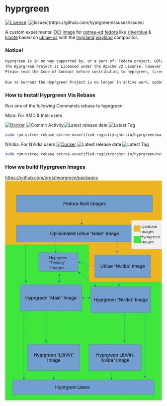 # hyprgreen
[![License](https://img.shields.io/badge/License-Apache_2.0-blue.svg)](https://opensource.org/licenses/Apache-2.0) [![Issues](https://img.shields.io/github/issues/hyprgreen/issuses?color=pink&style=plastic')](https://github.com/hyprgreen/issuses/issues)

A custom experimental [OCI](https://opencontainers.org/) [image](https://manpages.ubuntu.com/manpages/jammy/en/man5/containers-dockerfile.5.html) for [ostree-ed](https://ostreedev.github.io/ostree/) [fedora](https://fedoraproject.org/) like [silverblue](https://silverblue.fedoraproject.org/) & [kinote](https://kinoite.fedoraproject.org/) based on [ublue-os](https://github.com/ublue-os/) with the [hyprland](https://hyprland.org/) [wayland](https://wayland.freedesktop.org/) compositor.

### Notice!
```txt
Hyprgreen is in no way supported by, or a part of: Fedora project, UBlue-OS, Hyprland or any other Software or Project mentioned.
The Hyprgreen Project is Licensed under the Apache v2 License, however you may be subject to other Licenses from other software incuded.
Please read the Code of Conduct before contributing to hyprgreen, (credit to ublue-os).

Due to burnout the Hyprgreen Project is no longer in active work, updates will be slow but assuming nothing breaks it should just work (and be automaticly up-to-date) for the most part.   
```

### How to Install Hyprgreen Via Rebase
Run one of the following Commands rebase to hyprgreen: 

Main: For AMD & Intel users

[![Docker](https://github.com/hyprgreen/main/actions/workflows/docker-publish.yml/badge.svg)](https://github.com/hyprgreen/main/actions/workflows/docker-publish.yml) ![Commit Activity](https://img.shields.io/github/commit-activity/w/hyprgreen/main?color=teal&label=Commit%20Activity&logo=github)![Latest release date](https://img.shields.io/github/release-date/hyprgreen/main?color=pink&label=Latest%20Release%20Date&logo=github)  ![Latest Tag](https://img.shields.io/github/v/tag/hyprgreen/main?color=lightblue&label=Latest%20Tag&logo=git&logoColor=lightblue&sort=semver)

```sh
sudo rpm-ostree rebase ostree-unverified-registry:ghcr.io/hyprgreen/main:latest
```
NVidia: For NVidia users
 [![Docker](https://github.com/hyprgreen/nvidia/actions/workflows/docker-publish.yml/badge.svg)](https://github.com/hyprgreen/nvidia/actions/workflows/docker-publish.yml) ![Latest release date](https://img.shields.io/github/release-date/hyprgreen/nvidia?color=pink&label=Latest%20Release%20Date&logo=github) ![Latest Tag](https://img.shields.io/github/v/tag/hyprgreen/nvidia?color=lightblue&label=Latest%20Tag&logo=git&logoColor=lightblue&sort=semver)  

```sh
sudo rpm-ostree rebase ostree-unverified-registry:ghcr.io/hyprgreen/nvidia:latest
```
### How we build Hyprgreen Images
https://github.com/orgs/hyprgreen/packages
![Flowchat](https://raw.githubusercontent.com/hyprgreen/.github/main/Hyprgreen-FlowChart.webp)

